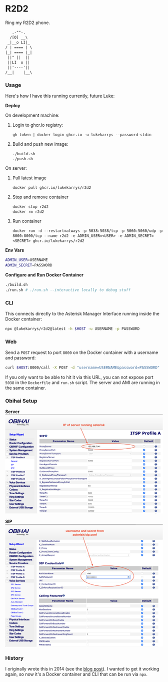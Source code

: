# R2D2

Ring my R2D2 phone.

```
   .-""-.
  /[O] __\
 _|__o LI|_
/ | ==== | \
|_| ==== |_|
 ||" ||  ||
 ||LI  o ||
 ||'----'||
/__|    |__\
```

### Usage

Here's how I have this running currently, future Luke:

**Deploy**

On development machine:

1. Login to ghcr.io registry:

   ```
   gh token | docker login ghcr.io -u lukekarrys --password-stdin
   ```

1. Build and push new image:

   ```
   ./build.sh
   ./push.sh
   ```

On server:

1. Pull latest image

   ```
   docker pull ghcr.io/lukekarrys/r2d2
   ```

1. Stop and remove container

   ```
   docker stop r2d2
   docker rm r2d2
   ```

1. Run container

   ```
   docker run -d --restart=always -p 5038:5038/tcp -p 5060:5060/udp -p 8000:8000/tcp --name r2d2 -e ADMIN_USER=<USER> -e ADMIN_SECRET=<SECRET> ghcr.io/lukekarrys/r2d2
   ```

**Env Vars**

```sh
ADMIN_USER=USERNAME
ADMIN_SECRET=PASSWORD
```

**Configure and Run Docker Container**

```sh
./build.sh
./run.sh # ./run.sh --interactive locally to debug stuff
```

### CLI

This connects directly to the Asterisk Manager Interface running inside the Docker container:

```sh
npx @lukekarrys/r2d2@latest -h $HOST -u USERNAME -p PASSWORD
```

### Web

Send a `POST` request to port `8000` on the Docker container with a username and password:

```sh
curl $HOST:8000/call -X POST -d "username=USERNAME&password=PASSWORD"
```

If you only want to be able to hit it via this URL, you can not expose port `5038` in the `Dockerfile` and `run.sh` script. The server and AMI are running in the same container.

### Obihai Setup

**Server**
![server instructions](docs/server.png)

**SIP**
![sip instructions](docs/sip.png)

### History

I originally wrote this in 2014 (see the [blog post](http://lukecod.es/2014/03/28/beep-boop-ringing-an-r2d2-telephone-with-obihai-asterisk-and-node/)). I wanted to get it working again, so now it's a Docker container and CLI that can be run via `npx`.
